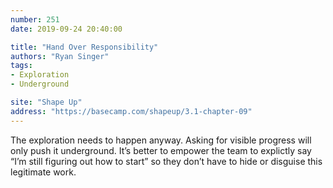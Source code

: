 ```yaml
---
number: 251
date: 2019-09-24 20:40:00

title: "Hand Over Responsibility"
authors: "Ryan Singer"
tags:
- Exploration
- Underground

site: "Shape Up"
address: "https://basecamp.com/shapeup/3.1-chapter-09"
---
```


The exploration needs to happen anyway. Asking for visible progress will only push it underground. It’s better to empower the team to explictly say “I’m still figuring out how to start” so they don’t have to hide or disguise this legitimate work.
